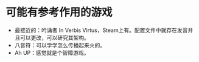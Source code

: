 # 可能有参考作用的游戏

+ 最接近的：吟诵者 In Verbis Virtus，Steam上有。配置文件中就存在发音并且可以更改，可以研究其架构。
+ 八音符：可以学学怎么传播起来火的。
+ Ah UP：感觉就是个智障游戏。
